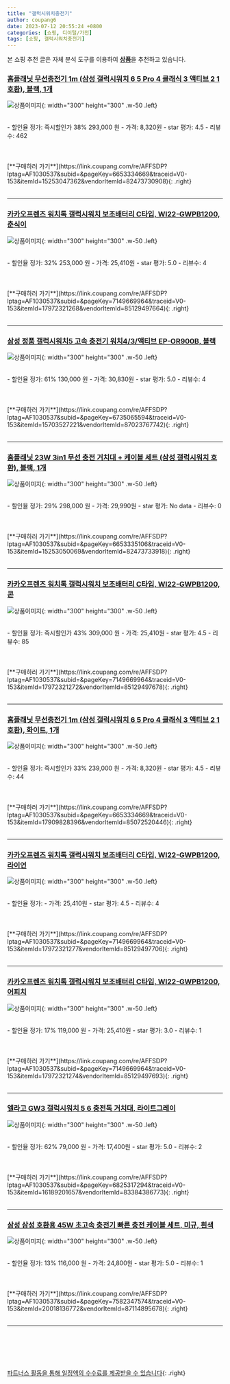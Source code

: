 ```yaml
---
title: "갤럭시워치충전기"
author: coupang6
date: 2023-07-12 20:55:24 +0800
categories: [쇼핑, 디이털/가전]
tags: [쇼핑, 갤럭시워치충전기]
---
```


본 쇼핑 추천 글은 자체 분석 도구를 이용하여 [**상품**](https://link.coupang.com/a/bao1ui)을 추천하고 있습니다.

### [홈플래닛 무선충전기 1m (삼성 갤럭시워치 6 5 Pro 4 클래식 3 액티브 2 1 호환), 블랙, 1개](https://link.coupang.com/re/AFFSDP?lptag=AF1030537&subid=&pageKey=6653334669&traceid=V0-153&itemId=15253047362&vendorItemId=82473730908)

![상품이미지](https://thumbnail6.coupangcdn.com/thumbnails/remote/230x230ex/image/retail/images/9273008051216818-4f9160db-d68b-4813-acc8-84c5bfa149f5.jpg){: width="300" height="300" .w-50 .left}


<br>
- 할인율 정가: 즉시할인가 38%  293,000   원
- 가격: 8,320원
- star 평가: 4.5
- 리뷰수: 462
<br>
<br>
<br>
<br>
[**구매하러 가기**](https://link.coupang.com/re/AFFSDP?lptag=AF1030537&subid=&pageKey=6653334669&traceid=V0-153&itemId=15253047362&vendorItemId=82473730908){: .right}
<br>
<br>

---

### [카카오프렌즈 워치톡 갤럭시워치 보조배터리 C타입, WI22-GWPB1200, 춘식이](https://link.coupang.com/re/AFFSDP?lptag=AF1030537&subid=&pageKey=7149669964&traceid=V0-153&itemId=17972321268&vendorItemId=85129497664)

![상품이미지](https://thumbnail8.coupangcdn.com/thumbnails/remote/230x230ex/image/retail/images/2023/02/20/16/7/1de38e30-b166-446c-8204-c3e79263a2f4.jpg){: width="300" height="300" .w-50 .left}


<br>
- 할인율 정가: 32%  253,000   원
- 가격: 25,410원
- star 평가: 5.0
- 리뷰수: 4
<br>
<br>
<br>
<br>
[**구매하러 가기**](https://link.coupang.com/re/AFFSDP?lptag=AF1030537&subid=&pageKey=7149669964&traceid=V0-153&itemId=17972321268&vendorItemId=85129497664){: .right}
<br>
<br>

---

### [삼성 정품 갤럭시워치5 고속 충전기 워치4/3/액티브 EP-OR900B, 블랙](https://link.coupang.com/re/AFFSDP?lptag=AF1030537&subid=&pageKey=6735065594&traceid=V0-153&itemId=15703527221&vendorItemId=87023767742)

![상품이미지](https://thumbnail10.coupangcdn.com/thumbnails/remote/230x230ex/image/vendor_inventory/5c38/2037215d52b9cc860d3faa16a457157c27c6318940edd8ec5857995b115c.jpg){: width="300" height="300" .w-50 .left}


<br>
- 할인율 정가: 61%  130,000   원
- 가격: 30,830원
- star 평가: 5.0
- 리뷰수: 4
<br>
<br>
<br>
<br>
[**구매하러 가기**](https://link.coupang.com/re/AFFSDP?lptag=AF1030537&subid=&pageKey=6735065594&traceid=V0-153&itemId=15703527221&vendorItemId=87023767742){: .right}
<br>
<br>

---

### [홈플래닛 23W 3in1 무선 충전 거치대 + 케이블 세트 (삼성 갤럭시워치 호환), 블랙, 1개](https://link.coupang.com/re/AFFSDP?lptag=AF1030537&subid=&pageKey=6653335106&traceid=V0-153&itemId=15253050069&vendorItemId=82473733918)

![상품이미지](https://thumbnail8.coupangcdn.com/thumbnails/remote/230x230ex/image/retail/images/3578470095100640-02af2ac9-cfe7-4fd9-a140-e8235673e624.jpg){: width="300" height="300" .w-50 .left}


<br>
- 할인율 정가: 29%  298,000   원
- 가격: 29,990원
- star 평가: No data
- 리뷰수: 0
<br>
<br>
<br>
<br>
[**구매하러 가기**](https://link.coupang.com/re/AFFSDP?lptag=AF1030537&subid=&pageKey=6653335106&traceid=V0-153&itemId=15253050069&vendorItemId=82473733918){: .right}
<br>
<br>

---

### [카카오프렌즈 워치톡 갤럭시워치 보조배터리 C타입, WI22-GWPB1200, 콘](https://link.coupang.com/re/AFFSDP?lptag=AF1030537&subid=&pageKey=7149669964&traceid=V0-153&itemId=17972321272&vendorItemId=85129497678)

![상품이미지](https://thumbnail8.coupangcdn.com/thumbnails/remote/230x230ex/image/retail/images/2023/02/20/16/7/52c0f88f-275f-4e8b-8f1a-13d17c5167a2.jpg){: width="300" height="300" .w-50 .left}


<br>
- 할인율 정가: 즉시할인가 43%  309,000   원
- 가격: 25,410원
- star 평가: 4.5
- 리뷰수: 85
<br>
<br>
<br>
<br>
[**구매하러 가기**](https://link.coupang.com/re/AFFSDP?lptag=AF1030537&subid=&pageKey=7149669964&traceid=V0-153&itemId=17972321272&vendorItemId=85129497678){: .right}
<br>
<br>

---

### [홈플래닛 무선충전기 1m (삼성 갤럭시워치 6 5 Pro 4 클래식 3 액티브 2 1 호환), 화이트, 1개](https://link.coupang.com/re/AFFSDP?lptag=AF1030537&subid=&pageKey=6653334669&traceid=V0-153&itemId=17909828396&vendorItemId=85072520446)

![상품이미지](https://thumbnail6.coupangcdn.com/thumbnails/remote/230x230ex/image/retail/images/4852594349455589-8c475c70-e236-4c44-b52b-217111696ae1.jpg){: width="300" height="300" .w-50 .left}


<br>
- 할인율 정가: 즉시할인가 33%  239,000   원
- 가격: 8,320원
- star 평가: 4.5
- 리뷰수: 44
<br>
<br>
<br>
<br>
[**구매하러 가기**](https://link.coupang.com/re/AFFSDP?lptag=AF1030537&subid=&pageKey=6653334669&traceid=V0-153&itemId=17909828396&vendorItemId=85072520446){: .right}
<br>
<br>

---

### [카카오프렌즈 워치톡 갤럭시워치 보조배터리 C타입, WI22-GWPB1200, 라이언](https://link.coupang.com/re/AFFSDP?lptag=AF1030537&subid=&pageKey=7149669964&traceid=V0-153&itemId=17972321277&vendorItemId=85129497706)

![상품이미지](https://thumbnail8.coupangcdn.com/thumbnails/remote/230x230ex/image/retail/images/2023/02/20/16/7/c0900c59-c55f-4dc3-bc60-7896d6b8dcd8.jpg){: width="300" height="300" .w-50 .left}


<br>
- 할인율 정가: 
- 가격: 25,410원
- star 평가: 4.5
- 리뷰수: 4
<br>
<br>
<br>
<br>
[**구매하러 가기**](https://link.coupang.com/re/AFFSDP?lptag=AF1030537&subid=&pageKey=7149669964&traceid=V0-153&itemId=17972321277&vendorItemId=85129497706){: .right}
<br>
<br>

---

### [카카오프렌즈 워치톡 갤럭시워치 보조배터리 C타입, WI22-GWPB1200, 어피치](https://link.coupang.com/re/AFFSDP?lptag=AF1030537&subid=&pageKey=7149669964&traceid=V0-153&itemId=17972321274&vendorItemId=85129497693)

![상품이미지](https://thumbnail9.coupangcdn.com/thumbnails/remote/230x230ex/image/retail/images/2023/02/20/16/2/4ddd77b5-05ea-4b90-8084-9cd9ad408f19.jpg){: width="300" height="300" .w-50 .left}


<br>
- 할인율 정가: 17%  119,000   원
- 가격: 25,410원
- star 평가: 3.0
- 리뷰수: 1
<br>
<br>
<br>
<br>
[**구매하러 가기**](https://link.coupang.com/re/AFFSDP?lptag=AF1030537&subid=&pageKey=7149669964&traceid=V0-153&itemId=17972321274&vendorItemId=85129497693){: .right}
<br>
<br>

---

### [엘라고 GW3 갤럭시워치 5 6 충전독 거치대, 라이트그레이](https://link.coupang.com/re/AFFSDP?lptag=AF1030537&subid=&pageKey=6825317294&traceid=V0-153&itemId=16189201657&vendorItemId=83384386773)

![상품이미지](https://thumbnail9.coupangcdn.com/thumbnails/remote/230x230ex/image/vendor_inventory/ebb1/703beaac32259f2fae7b90d882960eca9d6dd09b68b787b69ae0afb5df62.jpg){: width="300" height="300" .w-50 .left}


<br>
- 할인율 정가: 62%  79,000   원
- 가격: 17,400원
- star 평가: 5.0
- 리뷰수: 2
<br>
<br>
<br>
<br>
[**구매하러 가기**](https://link.coupang.com/re/AFFSDP?lptag=AF1030537&subid=&pageKey=6825317294&traceid=V0-153&itemId=16189201657&vendorItemId=83384386773){: .right}
<br>
<br>

---

### [삼성 삼성 호환용 45W 초고속 충전기 빠른 충전 케이블 세트, 미규, 흰색](https://link.coupang.com/re/AFFSDP?lptag=AF1030537&subid=&pageKey=7582347574&traceid=V0-153&itemId=20018136772&vendorItemId=87114895678)

![상품이미지](https://thumbnail8.coupangcdn.com/thumbnails/remote/230x230ex/image/vendor_inventory/6b8d/4b6a082153520ea728830fc1afb73e7b02a19d3b8c52ae297df9a8448a63.jpg){: width="300" height="300" .w-50 .left}


<br>
- 할인율 정가: 13%  116,000   원
- 가격: 24,800원
- star 평가: 5.0
- 리뷰수: 1
<br>
<br>
<br>
<br>
[**구매하러 가기**](https://link.coupang.com/re/AFFSDP?lptag=AF1030537&subid=&pageKey=7582347574&traceid=V0-153&itemId=20018136772&vendorItemId=87114895678){: .right}
<br>
<br>

---
<br><br><br><br><br> [파트너스 활동을 통해 일정액의 수수료를 제공받을 수 있습니다](https://link.coupang.com/a/bao1ui){: .right}